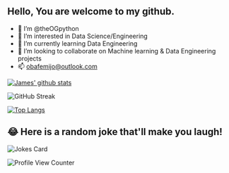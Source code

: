 ## Hello, You are welcome to my github.


- 👋 I’m @theOGpython
- 👀 I’m interested in Data Science/Engineering
- 🌱 I’m currently learning Data Engineering
- 💞️ I’m looking to collaborate on Machine learning & Data Engineering projects
- 📫 obafemijo@outlook.com

<!---
theOGpython/theOGpython is a ✨ special ✨ repository because its `README.md` (this file) appears on your GitHub profile.
You can click the Preview link to take a look at your changes.
--->




[![James' github stats](https://github-readme-stats.vercel.app/api?username=theOGpython&count_private=true&show_icons=true&theme=radical&hide_rank=false)](https://github.com/theOGpython/github-readme-stats)

![GitHub Streak](https://github-readme-streak-stats.herokuapp.com/?user=theOGpython)


[![Top Langs](https://github-readme-stats.vercel.app/api/top-langs/?username=theOGpython&layout=compact)](https://github.com/theOGpython/github-readme-stats)

## 😂 Here is a random joke that'll make you laugh!
![Jokes Card](https://readme-jokes.vercel.app/api)

![Profile View Counter](https://komarev.com/ghpvc/?username=theOGpython)

<!--
**theOGpython/theOGpython** is a ✨ _special_ ✨ repository because its `README.md` (this file) appears on your GitHub profile.

